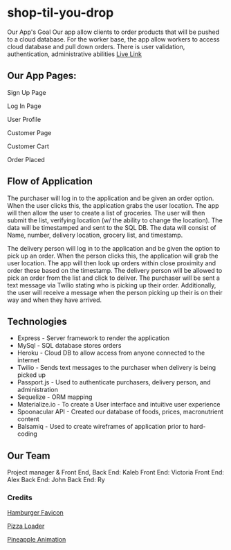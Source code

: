 # shop-til-you-drop
Our App's Goal
Our app allow clients to order products that will be pushed to a cloud database. For the worker base, the app allow workers to access cloud database and pull down orders. There is user validation, authentication, administrative abilities
[Live Link](https://shop-until-you-drop.herokuapp.com/)

## Our App Pages:

Sign Up Page

Log In Page

User Profile

Customer Page

Customer Cart

Order Placed


## Flow of Application 
The purchaser will log in to the application and be given an order option. When the user clicks this, the application grabs the user location. The app will then allow the user to create a list of groceries. The user will then submit the list, verifying location (w/ the ability to change the location). The data will be timestamped and sent to the SQL DB. The data will consist of Name, number, delivery location, grocery list, and timestamp.

The delivery person will log in to the application and be given the option to pick up an order. When the person clicks this, the application will grab the user location. The app will then look up orders within close proximity and order these based on the timestamp. The delivery person will be allowed to pick an order from the list and click to deliver. The purchaser will be sent a text message via Twilio stating who is picking up their order. Additionally, the user will receive a message when the person picking up their is on their way and when they have arrived.



## Technologies

- Express - Server framework to render the application
- MySql - SQL database stores orders
- Heroku - Cloud DB to allow access from anyone connected to the internet
- Twilio - Sends text messages to the purchaser when delivery is being picked up
- Passport.js - Used to authenticate purchasers, delivery person, and administration
- Sequelize - ORM mapping
- Materialize.io - To create a User interface and intuitive user experience
- Spoonacular API - Created our database of foods, prices, macronutrient content
- Balsamiq - Used to create wireframes of application prior to hard-coding

## Our Team

Project manager & Front End, Back End: Kaleb
Front End: Victoria
Front End: Alex
Back End: John
Back End: Ry


### Credits
[Hamburger Favicon](https://www.favicon-generator.org/) 

[Pizza Loader](https://codepen.io/arcs/pen/pbPkPL) 

[Pineapple Animation](https://codepen.io/AngelaVelasquez/pen/yVEOpY)
